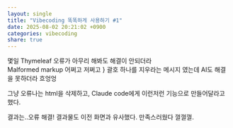 ```yaml
---
layout: single
title: "Vibecoding 똑똑하게 사용하기 #1"
date: 2025-08-02 20:21:02 +0900
categories: vibecoding
share: true
---
```


몇일 Thymeleaf 오류가 아무리 해봐도 해결이 안되더라  
Malformed markup 어쩌고 저쩌고 } 괄호 하나를 지우라는 메시지 였는데
AI도 해결을 못하더라 흐엉엉

그냥 오류나는 html을 삭제하고, Claude code에게 이런저런 기능으로 만들어달라고 했다.

결과는..오류 해결!
결과물도 이전 화면과 유사했다. 만족스러웠다 껄껄껄.
